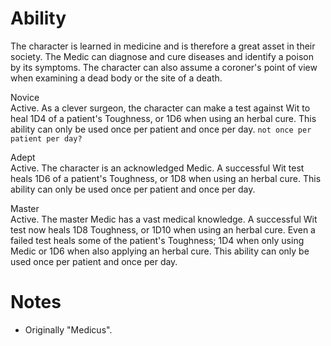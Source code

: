 # Ability
The character is learned in medicine and is therefore a great asset in their society. The Medic can diagnose and cure diseases and identify a poison by its symptoms. The character can also assume a coroner's point of view when examining a dead body or the site of a death.

Novice<br>Active. As a clever surgeon, the character can make a test against Wit to heal 1D4 of a patient's Toughness, or 1D6 when using an herbal cure. This ability can only be used once per patient and once per day. `not once per patient per day?`

Adept<br>Active. The character is an acknowledged Medic. A successful Wit test heals 1D6 of a patient's Toughness, or 1D8 when using an herbal cure. This ability can only be used once per patient and once per day.

Master<br>Active. The master Medic has a vast medical knowledge. A successful Wit test now heals 1D8 Toughness, or 1D10 when using an herbal cure. Even a failed test heals some of the patient's Toughness; 1D4 when only using Medic or 1D6 when also applying an herbal cure. This ability can only be used once per patient and once per day.
# Notes
* Originally "Medicus".